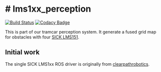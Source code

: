 # # lms1xx_perception

[![Build Status][travis-img]][travis-link]
[![Codacy Badge][codacy-img]][codacy-link]

This is part of our tramcar perception system. It generate a fused grid map for obstacles with four [SICK LMS151](https://www.sick.com/ag/en/detection-and-ranging-solutions/2d-lidar-sensors/lms1xx/lms151-10100/p/p141840). 


## Initial work

The single SICK LMS1xx ROS driver is originally from [clearpathrobotics](https://github.com/clearpathrobotics/LMS1xx).


[travis-img]: https://travis-ci.com/zhearing/lms1xx_perception.svg?token=2AAv6RKxhQmpctyh8xz6&branch=master
[travis-link]: https://travis-ci.com/zhearing/lms1xx_perception
[codacy-img]: https://api.codacy.com/project/badge/Grade/e9dd9e8a49474b348bb9ea3fe592d5ef
[codacy-link]: https://app.codacy.com/app/zhearing/lms1xx_perception/dashboard
